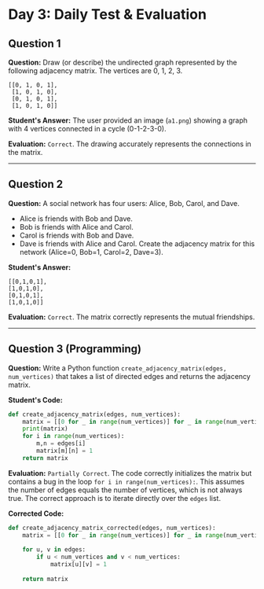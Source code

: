 # Day 3: Daily Test & Evaluation

## Question 1

**Question:** Draw (or describe) the undirected graph represented by the following adjacency matrix. The vertices are 0, 1, 2, 3.
```
[[0, 1, 0, 1],
 [1, 0, 1, 0],
 [0, 1, 0, 1],
 [1, 0, 1, 0]]
```

**Student's Answer:** The user provided an image (`a1.png`) showing a graph with 4 vertices connected in a cycle (0-1-2-3-0).

**Evaluation:** `Correct`. The drawing accurately represents the connections in the matrix.

---

## Question 2

**Question:** A social network has four users: Alice, Bob, Carol, and Dave.
- Alice is friends with Bob and Dave.
- Bob is friends with Alice and Carol.
- Carol is friends with Bob and Dave.
- Dave is friends with Alice and Carol.
Create the adjacency matrix for this network (Alice=0, Bob=1, Carol=2, Dave=3).

**Student's Answer:**
```
[[0,1,0,1],
[1,0,1,0],
[0,1,0,1],
[1,0,1,0]]
```

**Evaluation:** `Correct`. The matrix correctly represents the mutual friendships.

---

## Question 3 (Programming)

**Question:** Write a Python function `create_adjacency_matrix(edges, num_vertices)` that takes a list of directed edges and returns the adjacency matrix.

**Student's Code:**
```python
def create_adjacency_matrix(edges, num_vertices):
    matrix = [[0 for _ in range(num_vertices)] for _ in range(num_vertices)]
    print(matrix)
    for i in range(num_vertices):
        m,n = edges[i]
        matrix[m][n] = 1
    return matrix
```

**Evaluation:** `Partially Correct`. The code correctly initializes the matrix but contains a bug in the loop `for i in range(num_vertices):`. This assumes the number of edges equals the number of vertices, which is not always true. The correct approach is to iterate directly over the `edges` list.

**Corrected Code:**
```python
def create_adjacency_matrix_corrected(edges, num_vertices):
    matrix = [[0 for _ in range(num_vertices)] for _ in range(num_vertices)]
    
    for u, v in edges:
        if u < num_vertices and v < num_vertices:
            matrix[u][v] = 1
            
    return matrix
```
